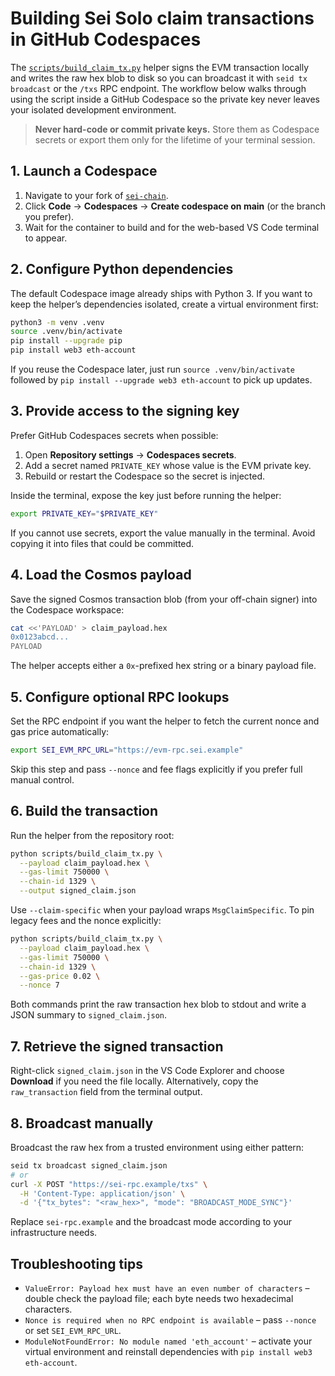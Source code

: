 # Building Sei Solo claim transactions in GitHub Codespaces

The [`scripts/build_claim_tx.py`](../scripts/build_claim_tx.py) helper signs the EVM
transaction locally and writes the raw hex blob to disk so you can broadcast it
with `seid tx broadcast` or the `/txs` RPC endpoint. The workflow below walks
through using the script inside a GitHub Codespace so the private key never
leaves your isolated development environment.

> **Never hard-code or commit private keys.** Store them as Codespace secrets or
> export them only for the lifetime of your terminal session.

## 1. Launch a Codespace

1. Navigate to your fork of [`sei-chain`](https://github.com/sei-protocol/sei-chain).
2. Click **Code** → **Codespaces** → **Create codespace on main** (or the branch
   you prefer).
3. Wait for the container to build and for the web-based VS Code terminal to
   appear.

## 2. Configure Python dependencies

The default Codespace image already ships with Python 3. If you want to keep the
helper’s dependencies isolated, create a virtual environment first:

```bash
python3 -m venv .venv
source .venv/bin/activate
pip install --upgrade pip
pip install web3 eth-account
```

If you reuse the Codespace later, just run `source .venv/bin/activate` followed
by `pip install --upgrade web3 eth-account` to pick up updates.

## 3. Provide access to the signing key

Prefer GitHub Codespaces secrets when possible:

1. Open **Repository settings** → **Codespaces secrets**.
2. Add a secret named `PRIVATE_KEY` whose value is the EVM private key.
3. Rebuild or restart the Codespace so the secret is injected.

Inside the terminal, expose the key just before running the helper:

```bash
export PRIVATE_KEY="$PRIVATE_KEY"
```

If you cannot use secrets, export the value manually in the terminal. Avoid
copying it into files that could be committed.

## 4. Load the Cosmos payload

Save the signed Cosmos transaction blob (from your off-chain signer) into the
Codespace workspace:

```bash
cat <<'PAYLOAD' > claim_payload.hex
0x0123abcd...
PAYLOAD
```

The helper accepts either a `0x`-prefixed hex string or a binary payload file.

## 5. Configure optional RPC lookups

Set the RPC endpoint if you want the helper to fetch the current nonce and gas
price automatically:

```bash
export SEI_EVM_RPC_URL="https://evm-rpc.sei.example"
```

Skip this step and pass `--nonce` and fee flags explicitly if you prefer full
manual control.

## 6. Build the transaction

Run the helper from the repository root:

```bash
python scripts/build_claim_tx.py \
  --payload claim_payload.hex \
  --gas-limit 750000 \
  --chain-id 1329 \
  --output signed_claim.json
```

Use `--claim-specific` when your payload wraps `MsgClaimSpecific`. To pin legacy
fees and the nonce explicitly:

```bash
python scripts/build_claim_tx.py \
  --payload claim_payload.hex \
  --gas-limit 750000 \
  --chain-id 1329 \
  --gas-price 0.02 \
  --nonce 7
```

Both commands print the raw transaction hex blob to stdout and write a JSON
summary to `signed_claim.json`.

## 7. Retrieve the signed transaction

Right-click `signed_claim.json` in the VS Code Explorer and choose **Download**
if you need the file locally. Alternatively, copy the `raw_transaction` field
from the terminal output.

## 8. Broadcast manually

Broadcast the raw hex from a trusted environment using either pattern:

```bash
seid tx broadcast signed_claim.json
# or
curl -X POST "https://sei-rpc.example/txs" \
  -H 'Content-Type: application/json' \
  -d '{"tx_bytes": "<raw_hex>", "mode": "BROADCAST_MODE_SYNC"}'
```

Replace `sei-rpc.example` and the broadcast mode according to your
infrastructure needs.

## Troubleshooting tips

- `ValueError: Payload hex must have an even number of characters` – double
  check the payload file; each byte needs two hexadecimal characters.
- `Nonce is required when no RPC endpoint is available` – pass `--nonce` or set
  `SEI_EVM_RPC_URL`.
- `ModuleNotFoundError: No module named 'eth_account'` – activate your virtual
  environment and reinstall dependencies with `pip install web3 eth-account`.
